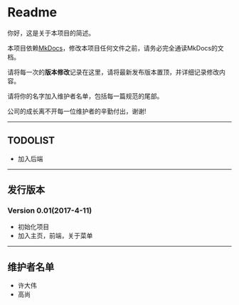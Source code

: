# Readme

你好，这是关于本项目的简述。

本项目依赖[MkDocs](http://www.mkdocs.org/)，修改本项目任何文件之前，请务必完全通读MkDocs的文档。

请将每一次的**版本修改**记录在这里，请将最新发布版本置顶，并详细记录修改内容。

请将你的名字加入维护者名单，包括每一篇规范的尾部。

公司的成长离不开每一位维护者的辛勤付出，谢谢!

---

## TODOLIST

- 加入后端

---

## 发行版本

### Version 0.01(2017-4-11)

- 初始化项目
- 加入主页，前端，关于菜单

---

## 维护者名单

- 许大伟
- 高尚